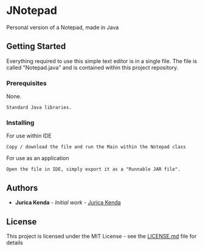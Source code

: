 # JNotepad

Personal version of a Notepad, made in Java

## Getting Started

Everything required to use this simple text editor is in a single file. The file is called "Notepad.java" and is contained within this project repository.

### Prerequisites

None. 

```
Standard Java libraries.
```

### Installing

For use within IDE

```
Copy / download the file and run the Main within the Notepad class
```

For use as an application

```
Open the file in IDE, simply export it as a "Runnable JAR file".
```

## Authors

* **Jurica Kenda** - *Initial work* - [Jurica Kenda](https://github.com/juricaKenda)


## License

This project is licensed under the MIT License - see the [LICENSE.md](LICENSE.md) file for details

